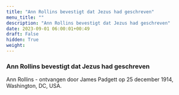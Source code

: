 ```yaml
---
title: "Ann Rollins bevestigt dat Jezus had geschreven"
menu_title: ""
description: "Ann Rollins bevestigt dat Jezus had geschreven"
date: 2023-09-01 06:00:01+00:49
draft: False
hidden: True
weight:
---
```

### Ann Rollins bevestigt dat Jezus had geschreven

Ann Rollins - ontvangen door James Padgett op 25 december 1914, Washington, DC, USA.
